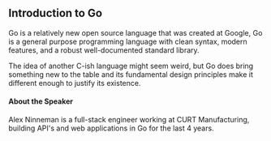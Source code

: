 ## Introduction to Go

Go is a relatively new open source language that was created at Google, Go is a general purpose programming language with clean syntax, modern features, and a robust well-documented standard library.

The idea of another C-ish language might seem weird, but Go does bring something new to the table and its fundamental design principles make it different enough to justify its existence.

#### About the Speaker

Alex Ninneman is a full-stack engineer working at CURT Manufacturing, building API's and web applications in Go for the last 4 years.
